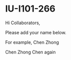 # IU-I101-266

Hi Collaborators,

Please add your name below. 

For example, Chen Zhong

Chen Zhong Chen again
